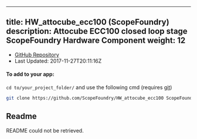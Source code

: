 
---
title: HW_attocube_ecc100 (ScopeFoundry)
description: Attocube ECC100 closed loop stage ScopeFoundry Hardware Component
weight: 12
---
- [GitHub Repository](https://github.com/ScopeFoundry/HW_attocube_ecc100)
- Last Updated: 2017-11-27T20:11:16Z


#### To add to your app:

`cd to/your_project_folder/` and use the following cmd (requires [git](/docs/100_development-environment/20_git/))

```bash
git clone https://github.com/ScopeFoundry/HW_attocube_ecc100 ScopeFoundryHW/attocube_ecc100
```


## Readme
README could not be retrieved.
